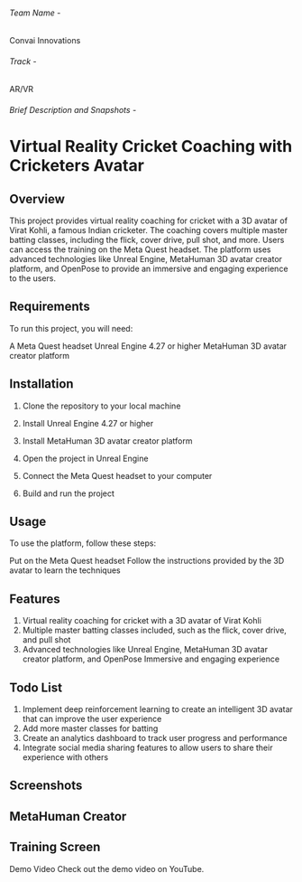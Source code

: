 
###### Team Name -
Convai Innovations
###### Track -
AR/VR
###### Brief Description and Snapshots -

# Virtual Reality Cricket Coaching with Cricketers Avatar
## Overview
This project provides virtual reality coaching for cricket with a 3D avatar of Virat Kohli, a famous Indian cricketer. The coaching covers multiple master batting classes, including the flick, cover drive, pull shot, and more. Users can access the training on the Meta Quest headset. The platform uses advanced technologies like Unreal Engine, MetaHuman 3D avatar creator platform, and OpenPose to provide an immersive and engaging experience to the users.

## Requirements
To run this project, you will need:

A Meta Quest headset
Unreal Engine 4.27 or higher
MetaHuman 3D avatar creator platform

## Installation

1. Clone the repository to your local machine
2. Install Unreal Engine 4.27 or higher
3. Install MetaHuman 3D avatar creator platform

4. Open the project in Unreal Engine
5. Connect the Meta Quest headset to your computer
6. Build and run the project
## Usage
To use the platform, follow these steps:

Put on the Meta Quest headset
Follow the instructions provided by the 3D avatar to learn the techniques
## Features
1. Virtual reality coaching for cricket with a 3D avatar of Virat Kohli
2. Multiple master batting classes included, such as the flick, cover drive, and pull shot
3. Advanced technologies like Unreal Engine, MetaHuman 3D avatar creator platform, and OpenPose
Immersive and engaging experience
## Todo List
1. Implement deep reinforcement learning to create an intelligent 3D avatar that can improve the user experience
2. Add more master classes for batting
3. Create an analytics dashboard to track user progress and performance
4. Integrate social media sharing features to allow users to share their experience with others
## Screenshots
## MetaHuman Creator

## Training Screen

Demo Video
Check out the demo video on YouTube.
